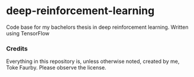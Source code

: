 # deep-reinforcement-learning
Code base for my bachelors thesis in deep reinforcement learning. Written using TensorFlow


### Credits
Everything in this repository is, unless otherwise noted, created by me, Toke Faurby. Please observe the license.
